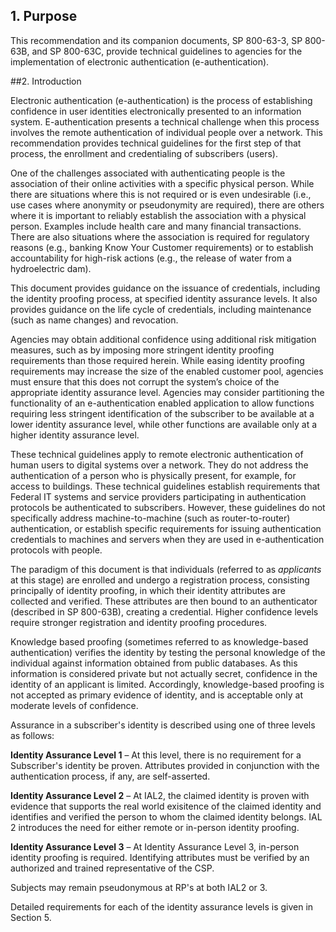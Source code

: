 
## 1. Purpose

This recommendation and its companion documents, SP 800-63-3, SP 800-63B, and SP 800-63C, provide technical guidelines to agencies for the implementation of electronic authentication (e-authentication).

##2. Introduction

Electronic authentication (e-authentication) is the process of establishing confidence in user identities electronically presented to an information system. E-authentication presents a technical challenge when this process involves the remote authentication of individual people over a network. This recommendation provides technical guidelines for the first step of that process, the enrollment and credentialing of subscribers (users).

One of the challenges associated with authenticating people is the association of their online activities with a specific physical person. While there are situations where this is not required or is even undesirable (i.e., use cases where anonymity or pseudonymity are required), there are others where it is important to reliably establish the association with a physical person. Examples include health care and many financial transactions. There are also situations where the association is required for regulatory reasons (e.g., banking Know Your Customer requirements) or to establish accountability for high-risk actions (e.g., the release of water from a hydroelectric dam).

This document provides guidance on the issuance of credentials, including the identity proofing process, at specified identity assurance levels. It also provides guidance on the life cycle of credentials, including maintenance (such as name changes) and revocation.

Agencies may obtain additional confidence using additional risk mitigation measures, such as by imposing more stringent identity proofing requirements than those required herein. While easing identity proofing requirements may increase the size of the enabled customer pool, agencies must ensure that this does not corrupt the system’s choice of the appropriate identity assurance level. Agencies may consider partitioning the functionality of an e-authentication enabled application to allow functions requiring less stringent identification of the subscriber to be available at a lower identity assurance level, while other functions are available only at a higher identity assurance level.

These technical guidelines apply to remote electronic authentication of human users to digital systems over a network. They do not address the authentication of a person who is physically present, for example, for access to buildings. These technical guidelines establish requirements that Federal IT systems and service providers participating in authentication protocols be authenticated to subscribers. However, these guidelines do not specifically address machine-to-machine (such as router-to-router) authentication, or establish specific requirements for issuing authentication credentials to machines and servers when they are used in e-authentication protocols with people.

The paradigm of this document is that individuals (referred to as *applicants* at this stage) are enrolled and undergo a registration process, consisting principally of identity proofing, in which their identity attributes are collected and verified. These attributes are then bound to an authenticator (described in SP 800-63B), creating a credential. Higher confidence levels require stronger registration and identity proofing procedures.

Knowledge based proofing (sometimes referred to as knowledge-based authentication) verifies the identity by testing the personal knowledge of the individual against information obtained from public databases. As this information is considered private but not actually secret, confidence in the identity of an applicant is limited. Accordingly, knowledge-based proofing is not accepted as primary evidence of identity, and is acceptable only at moderate levels of confidence.

Assurance in a subscriber's identity is described using one of three levels as follows:

**Identity Assurance Level 1** – At this level, there is no requirement for a Subscriber's identity be proven.  Attributes provided in conjunction with the authentication process, if any, are self-asserted. **Identity Assurance Level 2** – At IAL2, the claimed identity is proven with evidence that supports the real world exisitence of the claimed identity and identifies and verified the person to whom the claimed identity belongs.  IAL 2 introduces the need for either remote or in-person identity proofing. **Identity Assurance Level 3** – At Identity Assurance Level 3, in-person identity proofing is required. Identifying attributes must be verified by an authorized and trained representative of the CSP.

Subjects may remain pseudonymous at RP's at both IAL2 or 3.  

Detailed requirements for each of the identity assurance levels is given in Section 5.
